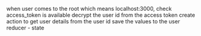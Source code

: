 when user comes to the root which means localhost:3000, 
  check access_token is available
  decrypt the user id from the access token
  create action to get user details from the user id
  save the values to the user reducer - state